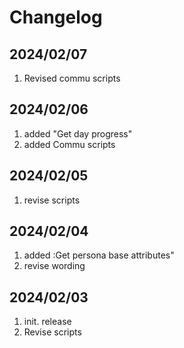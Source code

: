 # Changelog

## 2024/02/07  
1. Revised commu scripts  


## 2024/02/06  
1. added "Get day progress"  
1. added Commu scripts  

## 2024/02/05  
1. revise scripts  

## 2024/02/04  
1. added :Get persona base attributes"  
1. revise wording

## 2024/02/03  
1. init. release  
2. Revise scripts
